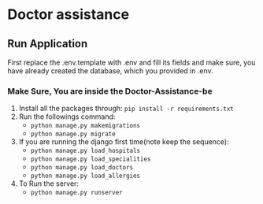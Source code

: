 # Doctor assistance

## Run Application

First replace the .env.template with .env and fill its fields and make sure, you have already created the database, which you provided in .env.

### Make Sure, You are inside the Doctor-Assistance-be

1.  Install all the packages through: `pip install -r requirements.txt`
2.  Run the followings command:
    - `python manage.py makemigrations`
    - `python manage.py migrate`
3.  If you are running the django first time(note keep the sequence):
    - `python manage.py load_hospitals`
    - `python manage.py load_specialities`
    - `python manage.py load_doctors`
    - `python manage.py load_allergies`
4.  To Run the server:
    - `python manage.py runserver`
